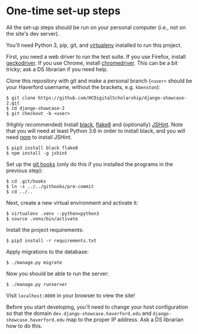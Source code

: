 # One-time set-up steps
All the set-up steps should be run on your personal computer (i.e., not on the site's dev server).

You'll need Python 3, pip, git, and [virtualenv](https://virtualenv.pypa.io/en/stable/) installed to run this project.

First, you need a web driver to run the test suite. If you use Firefox, install [geckodriver](https://github.com/mozilla/geckodriver). If you use Chrome, install [chromedriver](https://sites.google.com/a/chromium.org/chromedriver/downloads). This can be a bit tricky; ask a DS librarian if you need help.

Clone this repository with git and make a personal branch (`<user>` should be your Haverford username, without the brackets, e.g. `kbenston`):

```
$ git clone https://github.com/HCDigitalScholarship/django-showcase-2.git
$ cd django-showcase-2
$ git checkout -b <user>
```

(Highly recommended) Install [black](https://black.readthedocs.io/en/stable/index.html), [flake8](http://flake8.pycqa.org/en/latest/index.html#) and (optionally) [JSHint](https://jshint.com/). Note that you will need at least Python 3.6 in order to install black, and you will need [npm](https://nodejs.org/en/) to install JSHint.

```
$ pip3 install black flake8
$ npm install -g jshint
```

Set up the [git hooks](https://git-scm.com/book/en/v2/Customizing-Git-Git-Hooks) (only do this if you installed the programs in the previous step):

```
$ cd .git/hooks
$ ln -s ../../githooks/pre-commit
$ cd ../..
```

Next, create a new virtual environment and activate it:

```
$ virtualenv .venv --python=python3
$ source .venv/bin/activate
```

Install the project requirements:

```
$ pip3 install -r requirements.txt
```

Apply migrations to the database:

```
$ ./manage.py migrate
```

Now you should be able to run the server:

```
$ ./manage.py runserver
```

Visit `localhost:8000` in your browser to view the site!

Before you start developing, you'll need to change your host configuration so that the domain `dev.django-showcase.haverford.edu` and `django-showcase.haverford.edu` map to the proper IP address. Ask a DS librarian how to do this.
